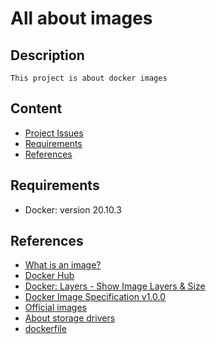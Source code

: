 # All about images

## Description

    This project is about docker images

## Content

- [Project Issues](./project_issues)
- [Requirements](#Requirements)
- [References](#References)

## Requirements

- Docker: version 20.10.3

## References

- [What is an image?](https://www.tutorialspoint.com/docker/docker_images.htm)
- [Docker Hub](https://hub.docker.com/)
- [Docker: Layers - Show Image Layers & Size](https://www.shellhacks.com/docker-layers-show-image-layers-size/)
- [Docker Image Specification v1.0.0](https://github.com/moby/moby/blob/master/image/spec/v1.md)
- [Official images](https://github.com/docker-library/official-images/tree/master/library)
- [About storage drivers](https://docs.docker.com/storage/storagedriver/)
- [dockerfile](https://docs.docker.com/engine/reference/builder/)

